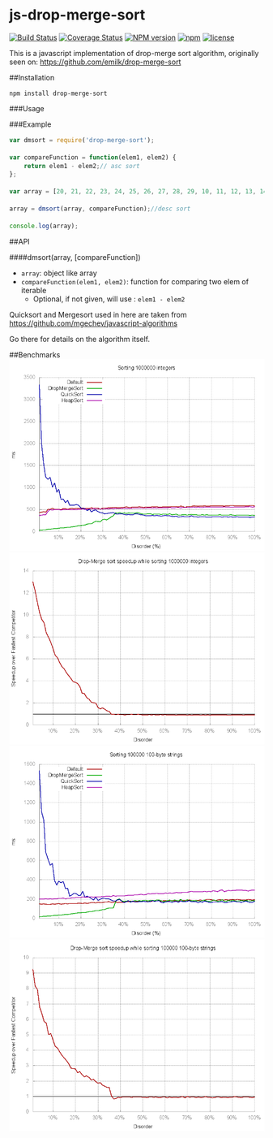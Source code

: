 # js-drop-merge-sort 

[![Build Status](https://travis-ci.org/Jooraz/js-drop-merge-sort.svg?branch=master)](https://travis-ci.org/Jooraz/js-drop-merge-sort)
[![Coverage Status](https://coveralls.io/repos/github/Jooraz/js-drop-merge-sort/badge.svg?branch=master)](https://coveralls.io/github/Jooraz/js-drop-merge-sort?branch=master)
[![NPM version](https://img.shields.io/npm/v/drop-merge-sort.svg)](https://www.npmjs.com/package/drop-merge-sort)
[![npm](https://img.shields.io/npm/dm/drop-merge-sort.svg)](https://www.npmjs.com/package/drop-merge-sort)
[![license](https://img.shields.io/github/license/jooraz/js-drop-merge-sort.svg)](https://www.npmjs.com/package/drop-merge-sort)

This is a javascript implementation of drop-merge sort algorithm, originally seen on:
https://github.com/emilk/drop-merge-sort

##Installation
```
npm install drop-merge-sort
```

###Usage

###Example

``` javascript
var dmsort = require('drop-merge-sort');

var compareFunction = function(elem1, elem2) {
    return elem1 - elem2;// asc sort
};

var array = [20, 21, 22, 23, 24, 25, 26, 27, 28, 29, 10, 11, 12, 13, 14, 15, 16, 17, 18, 19];

array = dmsort(array, compareFunction);//desc sort

console.log(array);
```

##API

####dmsort(array, [compareFunction])
+ ```array```: object like array
+ ```compareFunction(elem1, elem2)```: function for comparing two elem of iterable
   + Optional, if not given, will use : ```elem1 - elem2```

Quicksort and Mergesort used in here are taken from https://github.com/mgechev/javascript-algorithms

Go there for details on the algorithm itself.

##Benchmarks
![Benchmark of sorting 1M integers](images/1000000_int.png)
![Speedup over fastest competitor for 1M integers](images/disorder_1000000_int.png)
![Benchmark of sorting 100k 100-byte strings](images/100000_string.png)
![Speedup over fastest competitor for 100k 100-byte strings](images/disorder_100000_string.png)
